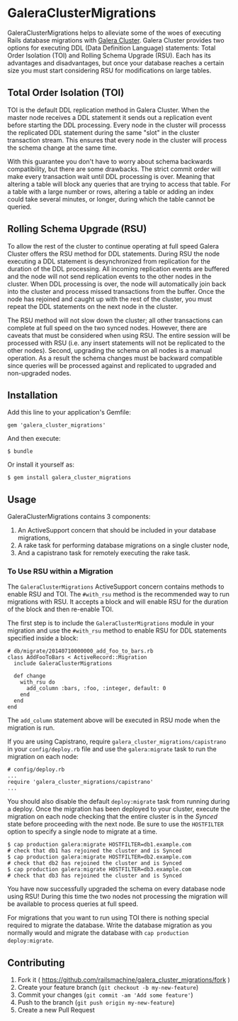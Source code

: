 # GaleraClusterMigrations

GaleraClusterMigrations helps to alleviate some of the woes of executing Rails
database migrations with [Galera Cluster](http://galeracluster.com). Galera
Cluster provides two options for executing DDL (Data Definition Language)
statements: Total Order Isolation (TOI) and Rolling Schema Upgrade (RSU).
Each has its advantages and disadvantages, but once your database reaches a
certain size you must start considering RSU for modifications on large tables.

## Total Order Isolation (TOI)

TOI is the default DDL replication method in Galera Cluster. When the master
node receives a DDL statement it sends out a replication event before starting
the DDL processing. Every node in the cluster will processs the replicated DDL
statement during the same "slot" in the cluster transaction stream. This
ensures that every node in the cluster will process the schema change at the
same time.

With this guarantee you don't have to worry about schema backwards
compatibility, but there are some drawbacks. The strict commit order will make
every transaction wait until DDL processing is over. Meaning that altering a
table will block any queries that are trying to access that table. For a table
with a large number or rows, altering a table or adding an index could take
several minutes, or longer, during which the table cannot be queried.

## Rolling Schema Upgrade (RSU)

To allow the rest of the cluster to continue operating at full speed Galera
Cluster offers the RSU method for DDL statements. During RSU the node executing
a DDL statement is desynchronized from replication for the duration of the DDL
processing. All incoming replication events are buffered and the node will not
send replication events to the other nodes in the cluster. When DDL processing
is over, the node will automatically join back into the cluster and process
missed transactions from the buffer. Once the node has rejoined and caught up
with the rest of the cluster, you must repeat the DDL statements on the next
node in the cluster.

The RSU method will not slow down the cluster; all other transactions can
complete at full speed on the two synced nodes. However, there are caveats that
must be considered when using RSU. The entire session will be processed with
RSU (i.e. any insert statements will not be replicated to the other nodes).
Second, upgrading the schema on all nodes is a manual operation. As a result
the schema changes must be backward compatible since queries will be processed
against and replicated to upgraded and non-upgraded nodes.

## Installation

Add this line to your application's Gemfile:

    gem 'galera_cluster_migrations'

And then execute:

    $ bundle

Or install it yourself as:

    $ gem install galera_cluster_migrations

## Usage

GaleraClusterMigrations contains 3 components:

1. An ActiveSupport concern that should be included in your database migrations,
2. A rake task for performing database migrations on a single cluster node,
3. And a capistrano task for remotely executing the rake task.

### To Use RSU within a Migration

The `GaleraClusterMigrations` ActiveSupport concern contains methods to enable
RSU and TOI. The `#with_rsu` method is the recommended way to run migrations
with RSU. It accepts a block and will enable RSU for the duration of the block
and then re-enable TOI.

The first step is to include the `GaleraClusterMigrations` module in your
migration and use the `#with_rsu` method to enable RSU for DDL statements
specified inside a block:

    # db/migrate/20140710000000_add_foo_to_bars.rb
    class AddFooToBars < ActiveRecord::Migration
      include GaleraClusterMigrations

      def change
        with_rsu do
          add_column :bars, :foo, :integer, default: 0
        end
      end
    end

The `add_column` statement above will be executed in RSU mode when the migration
is run.

If you are using Capistrano, require `galera_cluster_migrations/capistrano` in
your `config/deploy.rb` file and use the `galera:migrate` task to run the
migration on each node:

    # config/deploy.rb
    ...
    require 'galera_cluster_migrations/capistrano'
    ...

You should also disable the default `deploy:migrate` task from running during
a deploy. Once the migration has been deployed to your cluster, execute the
migration on each node checking that the entire cluster is in the *Synced*
state before proceeding with the next node. Be sure to use the `HOSTFILTER`
option to specify a single node to migrate at a time.

    $ cap production galera:migrate HOSTFILTER=db1.example.com
    # check that db1 has rejoined the cluster and is Synced
    $ cap production galera:migrate HOSTFILTER=db2.example.com
    # check that db2 has rejoined the cluster and is Synced
    $ cap production galera:migrate HOSTFILTER=db3.example.com
    # check that db3 has rejoined the cluster and is Synced

You have now successfully upgraded the schema on every database node using
RSU! During this time the two nodes not processing the migration will be
available to process queries at full speed.

For migrations that you want to run using TOI there is nothing special required
to migrate the database. Write the database migration as you normally would and
migrate the database with `cap production deploy:migrate`.

## Contributing

1. Fork it ( https://github.com/railsmachine/galera_cluster_migrations/fork )
2. Create your feature branch (`git checkout -b my-new-feature`)
3. Commit your changes (`git commit -am 'Add some feature'`)
4. Push to the branch (`git push origin my-new-feature`)
5. Create a new Pull Request
